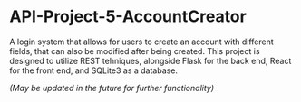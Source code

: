 # API-Project-5-AccountCreator
A login system that allows for users to create an account with different fields, that can also be modified after being created. This project is designed to utilize REST tehniques, alongside Flask for the back end, React for the front end, and SQLite3 as a database. 

_(May be updated in the future for further functionality)_
